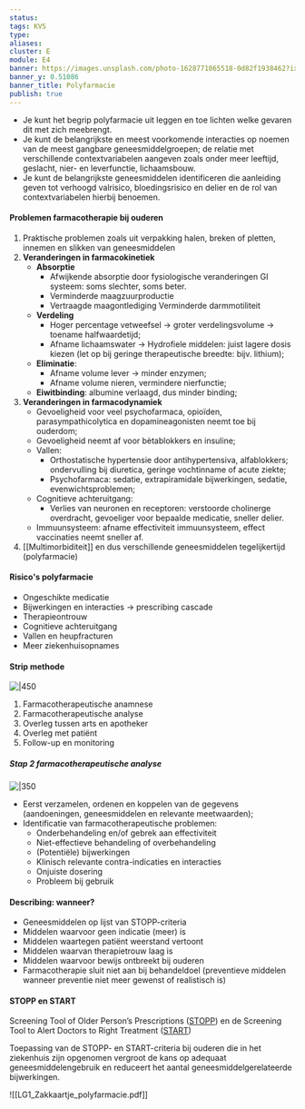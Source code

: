 ```yaml
---
status: 
tags: KVS
type: 
aliases: 
cluster: E
module: E4
banner: https://images.unsplash.com/photo-1628771065518-0d82f1938462?ixlib=rb-4.0.3&ixid=MnwxMjA3fDB8MHxwaG90by1wYWdlfHx8fGVufDB8fHx8&auto=format&fit=crop&w=1470&q=80
banner_y: 0.51086
banner_title: Polyfarmacie
publish: true
---
```


- Je kunt het begrip polyfarmacie uit leggen en toe lichten welke gevaren dit met zich meebrengt.
- Je kunt de belangrijkste en meest voorkomende interacties op noemen van de meest gangbare geneesmiddelgroepen; de relatie met verschillende contextvariabelen aangeven zoals onder meer leeftijd, geslacht, nier- en leverfunctie, lichaamsbouw.
- Je kunt de belangrijkste geneesmiddelen identificeren die aanleiding geven tot verhoogd valrisico, bloedingsrisico en delier en de rol van contextvariabelen hierbij benoemen.

#### Problemen farmacotherapie bij ouderen
1. Praktische problemen zoals uit verpakking halen, breken of pletten, innemen en slikken van geneesmiddelen
2. **Veranderingen in farmacokinetiek**
	- **Absorptie**
		- Afwijkende absorptie door fysiologische veranderingen GI systeem: soms slechter, soms beter.
		- Verminderde maagzuurproductie
		- Vertraagde maagontlediging
		  Verminderde darmmotiliteit
	- **Verdeling**
		- Hoger percentage vetweefsel → groter verdelingsvolume → toename halfwaardetijd;
		- Afname lichaamswater → Hydrofiele middelen: juist lagere dosis kiezen (let op bij geringe therapeutische breedte: bijv. lithium);
	- **Eliminatie**: 
		- Afname volume lever → minder enzymen;
		- Afname volume nieren, vermindere nierfunctie;
	- **Eiwitbinding**: albumine verlaagd, dus minder binding;
3. **Veranderingen in farmacodynamiek**
	- Gevoeligheid voor veel psychofarmaca, opioïden, parasympathicolytica en dopamineagonisten neemt toe bij ouderdom;
	- Gevoeligheid neemt af voor bètablokkers en insuline;
	- Vallen: 
		- Orthostatische hypertensie door antihypertensiva, alfablokkers; ondervulling bij diuretica, geringe vochtinname of acute ziekte;
		- Psychofarmaca: sedatie, extrapiramidale bijwerkingen, sedatie, evenwichtsproblemen;
	- Cognitieve achteruitgang:
		- Verlies van neuronen en receptoren: verstoorde cholinerge overdracht, gevoeliger voor bepaalde medicatie, sneller delier. 
	- Immuunsysteem: afname effectiviteit immuunsysteem, effect vaccinaties neemt sneller af.
4. [[Multimorbiditeit]] en dus verschillende geneesmiddelen tegelijkertijd (polyfarmacie)

#### Risico's polyfarmacie 
- Ongeschikte medicatie
- Bijwerkingen en interacties → prescribing cascade
- Therapieontrouw
- Cognitieve achteruitgang
- Vallen en heupfracturen
- Meer ziekenhuisopnames

#### Strip methode

![|450](https://i.imgur.com/9MClynr.png)

1. Farmacotherapeutische anamnese
2. Farmacotherapeutische analyse
3. Overleg tussen arts en apotheker
4. Overleg met patiënt
5. Follow-up en monitoring

##### Stap 2 farmacotherapeutische analyse
![|350](https://i.imgur.com/jlLTvfZ.png)


- Eerst verzamelen, ordenen en koppelen van de gegevens (aandoeningen, geneesmiddelen en relevante meetwaarden);
- Identificatie van farmacotherapeutische problemen:
	- Onderbehandeling en/of gebrek aan effectiviteit
	- Niet-effectieve behandeling of overbehandeling
	- (Potentiële) bijwerkingen
	- Klinisch relevante contra-indicaties en interacties
	- Onjuiste dosering
	- Probleem bij gebruik

#### Describing: wanneer?
- Geneesmiddelen op lijst van STOPP-criteria
- Middelen waarvoor geen indicatie (meer) is
- Middelen waartegen patiënt weerstand vertoont
- Middelen waarvan therapietrouw laag is
- Middelen waarvoor bewijs ontbreekt bij ouderen
- Farmacotherapie sluit niet aan bij behandeldoel (preventieve middelen wanneer preventie niet meer gewenst of realistisch is)

#### STOPP en START
Screening Tool of Older Person’s Prescriptions ([STOPP](https://www-leeromgeving-boom-tijdstroom-nl.ru.idm.oclc.org/images/leerboeken/geriatrie4/wiki/LG1_stoppcriteria_versie-2_2015.pdf)) en de Screening Tool to Alert Doctors to Right Treatment ([START](https://www-leeromgeving-boom-tijdstroom-nl.ru.idm.oclc.org/images/leerboeken/geriatrie4/wiki/LG1_startcriteria_versie-2_2015.pdf))

Toepassing van de STOPP- en START-criteria bij ouderen die in het ziekenhuis zijn opgenomen vergroot de kans op adequaat geneesmiddelengebruik en reduceert het aantal geneesmiddelgerelateerde bijwerkingen.




![[LG1_Zakkaartje_polyfarmacie.pdf]]